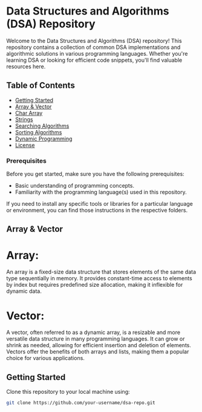 # Data Structures and Algorithms (DSA) Repository

Welcome to the Data Structures and Algorithms (DSA) repository! This repository contains a collection of common DSA implementations and algorithmic solutions in various programming languages. Whether you're learning DSA or looking for efficient code snippets, you'll find valuable resources here.

## Table of Contents
- [Getting Started](#getting-started)
- [Array & Vector](#Array-Vector)
- [Char Array](#Char-Array)
- [Strings](#Strings)
- [Searching Algorithms](#Searching-Algorithms)
- [Sorting Algorithms](#Sorting-Algorithms)
- [Dynamic Programming](#dynamic-programming)
- [License](#license)

### Prerequisites

Before you get started, make sure you have the following prerequisites:

- Basic understanding of programming concepts.
- Familiarity with the programming language(s) used in this repository.

If you need to install any specific tools or libraries for a particular language or environment, you can find those instructions in the respective folders.

## Array & Vector
# Array:
An array is a fixed-size data structure that stores elements of the same data type sequentially in memory. It provides constant-time access to elements by index but requires predefined size allocation, making it inflexible for dynamic data.

# Vector:
A vector, often referred to as a dynamic array, is a resizable and more versatile data structure in many programming languages. It can grow or shrink as needed, allowing for efficient insertion and deletion of elements. Vectors offer the benefits of both arrays and lists, making them a popular choice for various applications.



## Getting Started

Clone this repository to your local machine using:

```bash
git clone https://github.com/your-username/dsa-repo.git
